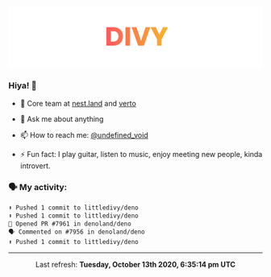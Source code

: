 
![](https://github.com/divy-work/divy-work/raw/master/assets/divy.png)

### Hiya! 👋

- 🔭 Core team at [nest.land](https://github.com/nestdotland/nest.land) and [verto](https://github.com/useverto/verto)

- 💬 Ask me about anything

- 📫 How to reach me: [@undefined_void](https://instagram.com/divy.exe)

- ⚡ Fun fact: I play guitar, listen to music, enjoy meeting new people, kinda introvert.

### 🗣 My activity:

```
⬆️ Pushed 1 commit to littledivy/deno
⬆️ Pushed 1 commit to littledivy/deno
💪 Opened PR #7961 in denoland/deno
🗣 Commented on #7956 in denoland/deno
⬆️ Pushed 1 commit to littledivy/deno
```

------------
<p align="center">Last refresh: <b>Tuesday, October 13th 2020, 6:35:14 pm UTC</b></p>
